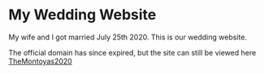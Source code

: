 # My Wedding Website

My wife and I got married July 25th 2020. This is our wedding website.

The official domain has since expired, but the site can still be viewed here [TheMontoyas2020](https://the-montoyas-2020.netlify.app)
